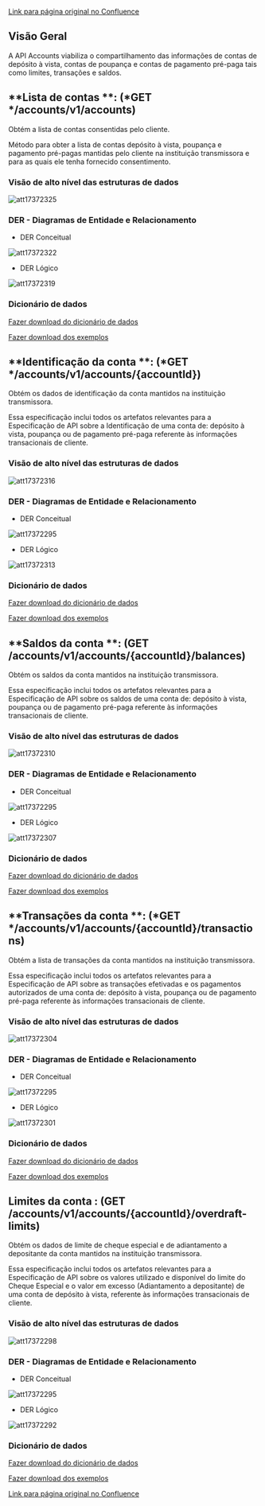[Link para página original no Confluence](https://openfinancebrasil.atlassian.net/wiki/spaces/OF/pages/17372249)

## **Visão Geral**

A API Accounts viabiliza o compartilhamento das informações de contas de depósito à vista, contas de poupança e contas de pagamento pré-paga tais como limites, transações e saldos.

## **Lista de contas **: (*GET */accounts/v1/accounts)

Obtém a lista de contas consentidas pelo cliente.

Método para obter a lista de contas depósito à vista, poupança e pagamento pré-pagas mantidas pelo cliente na instituição transmissora e para as quais ele tenha fornecido consentimento.

### Visão de alto nível das estruturas de dados
![att17372325](Informa%c3%a7%c3%b5es%20Gerais%20-%20Contas%20-%20v1.0.3/attachments/TLD_Accounts_List-3ae2ea95.png)
### DER - Diagramas de Entidade e Relacionamento

- DER Conceitual

![att17372322](Informa%c3%a7%c3%b5es%20Gerais%20-%20Contas%20-%20v1.0.3/attachments/DER_Lista_Accounts-ad24ecda.png)

- DER Lógico

![att17372319](Informa%c3%a7%c3%b5es%20Gerais%20-%20Contas%20-%20v1.0.3/attachments/DER_Accounts_List-e1f46aff.png)

### Dicionário de dados

[Fazer download do dicionário de dados](https://openbankingbrasil.atlassian.net/wiki/download/attachments/1671640/accountsGetAccounts_v1.csv?version=1&amp;modificationDate=1630936193411&amp;cacheVersion=1&amp;api=v2&amp;download=true)

[Fazer download dos exemplos](https://openbankingbrasil.atlassian.net/wiki/download/attachments/1671640/examples_accounts_list.csv?version=1&amp;modificationDate=1630936212313&amp;cacheVersion=1&amp;api=v2&amp;download=true)

## **Identificação da conta **: (*GET */accounts/v1/accounts/{accountId})

Obtém os dados de identificação da conta mantidos na instituição transmissora.

Essa especificação inclui todos os artefatos relevantes para a Especificação de API sobre a Identificação de uma conta de: depósito à vista, poupança ou de pagamento pré-paga referente às informações transacionais de cliente.

### Visão de alto nível das estruturas de dados
![att17372316](Informa%c3%a7%c3%b5es%20Gerais%20-%20Contas%20-%20v1.0.3/attachments/TLD_Accounts_Identification-0eff3ae2.png)
### DER - Diagramas de Entidade e Relacionamento

- DER Conceitual

![att17372295](Informa%c3%a7%c3%b5es%20Gerais%20-%20Contas%20-%20v1.0.3/attachments/DER_Accounts-938055b7.png)

- DER Lógico

![att17372313](Informa%c3%a7%c3%b5es%20Gerais%20-%20Contas%20-%20v1.0.3/attachments/DER_Accounts_Identification-0f670ea1.png)
### Dicionário de dados

[Fazer download do dicionário de dados](https://openbankingbrasil.atlassian.net/wiki/download/attachments/1671640/accountsGetAccountsAccountId_v1.csv?version=1&amp;modificationDate=1630936238285&amp;cacheVersion=1&amp;api=v2&amp;download=true)

[Fazer download dos exemplos](https://openbankingbrasil.atlassian.net/wiki/download/attachments/1671640/examples_accounts_identification.csv?version=1&amp;modificationDate=1630936259633&amp;cacheVersion=1&amp;api=v2&amp;download=true)

## **Saldos da conta **: (GET /accounts/v1/accounts/{accountId}/balances)

Obtém os saldos da conta mantidos na instituição transmissora.

Essa especificação inclui todos os artefatos relevantes para a Especificação de API sobre os saldos de uma conta de: depósito à vista, poupança ou de pagamento pré-paga referente às informações transacionais de cliente.

### Visão de alto nível das estruturas de dados
![att17372310](Informa%c3%a7%c3%b5es%20Gerais%20-%20Contas%20-%20v1.0.3/attachments/TLD_Accounts_Balances-8e5025a9.png)
### DER - Diagramas de Entidade e Relacionamento

- DER Conceitual

![att17372295](Informa%c3%a7%c3%b5es%20Gerais%20-%20Contas%20-%20v1.0.3/attachments/DER_Accounts-938055b7.png)

- DER Lógico

![att17372307](Informa%c3%a7%c3%b5es%20Gerais%20-%20Contas%20-%20v1.0.3/attachments/DER_Accounts_Balances-a5644351.png)

### Dicionário de dados

[Fazer download do dicionário de dados](https://openbankingbrasil.atlassian.net/wiki/download/attachments/1671640/accountsGetAccountsAccountIdBalances_v1.csv?version=1&amp;modificationDate=1630936284729&amp;cacheVersion=1&amp;api=v2&amp;download=true)

[Fazer download dos exemplos](https://openbankingbrasil.atlassian.net/wiki/download/attachments/1671640/examples_accounts_balances.csv?version=1&amp;modificationDate=1630936301262&amp;cacheVersion=1&amp;api=v2&amp;download=true)

## **Transações da conta **: (*GET */accounts/v1/accounts/{accountId}/transactions)

Obtém a lista de transações da conta mantidos na instituição transmissora.

Essa especificação inclui todos os artefatos relevantes para a Especificação de API sobre as transações efetivadas e os pagamentos autorizados de uma conta de: depósito à vista, poupança ou de pagamento pré-paga referente às informações transacionais de cliente.

### Visão de alto nível das estruturas de dados
![att17372304](Informa%c3%a7%c3%b5es%20Gerais%20-%20Contas%20-%20v1.0.3/attachments/TLD_Accounts_Transactions-21d19863.png)
### DER - Diagramas de Entidade e Relacionamento

- DER Conceitual

![att17372295](Informa%c3%a7%c3%b5es%20Gerais%20-%20Contas%20-%20v1.0.3/attachments/DER_Accounts-938055b7.png)

- DER Lógico

![att17372301](Informa%c3%a7%c3%b5es%20Gerais%20-%20Contas%20-%20v1.0.3/attachments/DER_Accounts_Transactions-3f393c02.png)

### Dicionário de dados

[Fazer download do dicionário de dados](https://openbankingbrasil.atlassian.net/wiki/download/attachments/1671640/accountsGetAccountsAccountIdTransactions_v1.csv?version=1&amp;modificationDate=1630936326318&amp;cacheVersion=1&amp;api=v2&amp;download=true)

[Fazer download dos exemplos](https://openbanking-brasil.github.io/areadesenvolvedor/dictionary/example/examples_accounts_transactions.csv)

## **Limites da conta** : (GET /accounts/v1/accounts/{accountId}/overdraft-limits)

Obtém os dados de limite de cheque especial e de adiantamento a depositante da conta mantidos na instituição transmissora.

Essa especificação inclui todos os artefatos relevantes para a Especificação de API sobre os valores utilizado e disponível do limite do Cheque Especial e o valor em excesso (Adiantamento a depositante) de uma conta de depósito à vista, referente às informações transacionais de cliente.

### Visão de alto nível das estruturas de dados
![att17372298](Informa%c3%a7%c3%b5es%20Gerais%20-%20Contas%20-%20v1.0.3/attachments/TLD_Accounts_OverdraftLimits-7a1d1486.png)
### DER - Diagramas de Entidade e Relacionamento

- DER Conceitual

![att17372295](Informa%c3%a7%c3%b5es%20Gerais%20-%20Contas%20-%20v1.0.3/attachments/DER_Accounts-938055b7.png)

- DER Lógico

![att17372292](Informa%c3%a7%c3%b5es%20Gerais%20-%20Contas%20-%20v1.0.3/attachments/DER_Accounts_OverdraftLimits-7278deb6.png)

### Dicionário de dados

[Fazer download do dicionário de dados](https://openbankingbrasil.atlassian.net/wiki/download/attachments/1671640/accountsGetAccountsAccountIdOverdraftLimits_v1.csv?version=1&amp;modificationDate=1630936381138&amp;cacheVersion=1&amp;api=v2&amp;download=true)

[Fazer download dos exemplos](https://openbankingbrasil.atlassian.net/wiki/download/attachments/1671640/examples_accounts_overdraft_limits.csv?version=1&amp;modificationDate=1630936400244&amp;cacheVersion=1&amp;api=v2&amp;download=true)

[Link para página original no Confluence](https://openfinancebrasil.atlassian.net/wiki/spaces/OF/pages/17372249)